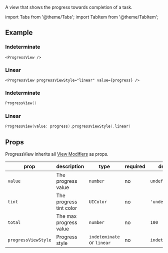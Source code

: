 ---
---

A view that shows the progress towards completion of a task.

import Tabs from '@theme/Tabs';
import TabItem from '@theme/TabItem';

## Example

<Tabs>
<TabItem value="srn" label="swiftui-react-native">

### Indeterminate

```tsx
<ProgressView />
```

### Linear

```tsx
<ProgressView progressViewStyle="linear" value={progress} />
```

</TabItem>
<TabItem value="swiftui" label="SwiftUI">

### Indeterminate

```swift
ProgressView()
```

### Linear

```swift
ProgressView(value: progress).progressViewStyle(.linear)
```

</TabItem>
</Tabs>

## Props

ProgressView inherits all [View Modifiers](../modifiers#view-modifiers) as props.

| prop                | description             | type                       | required | default         |
| ------------------- | ----------------------- | -------------------------- | -------- | --------------- |
| `value`             | The progress value      | `number`                   | no       | `undefined`     |
| `tint`              | The progress tint color | `UIColor`                  | no       | `'undefined'`   |
| `total`             | The max progress value  | `number`                   | no       | `100`           |
| `progressViewStyle` | Progress style          | `indeteminate` or `linear` | no       | `indeterminate` |
